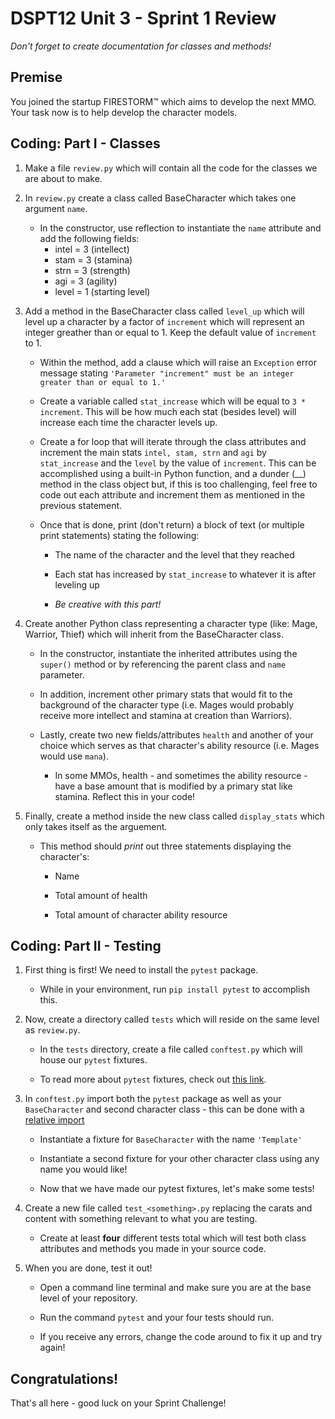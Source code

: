 # DSPT12 Unit 3 - Sprint 1 Review

_Don't forget to create documentation for classes and methods!_

## Premise

You joined the startup FIRESTORM&trade; which aims to develop the next MMO.  Your task now is to help develop the character models.

## Coding: Part I - Classes

1. Make a file `review.py` which will contain all the code for the classes we are about to make.

2. In `review.py` create a class called BaseCharacter which takes one argument `name`.

    - In the constructor, use reflection to instantiate the `name` attribute and add the following fields:
        - intel = 3 (intellect)
        - stam = 3 (stamina)
        - strn = 3 (strength)
        - agi = 3 (agility)
        - level = 1 (starting level)

3. Add a method in the BaseCharacter class called `level_up` which will level up a character by a factor of `increment` which will represent an integer greather than or equal to 1.  Keep the default value of `increment` to 1.

    - Within the method, add a clause which will raise an `Exception` error message stating `'Parameter "increment" must be an integer greater than or equal to 1.'`

    - Create a variable called `stat_increase` which will be equal to `3 * increment`.  This will be how much each stat (besides level) will increase each time the character levels up.

    - Create a for loop that will iterate through the class attributes and increment the main stats `intel, stam, strn` and `agi` by `stat_increase` and the `level` by the value of `increment`.  This can be accomplished using a built-in Python function, and a dunder (__) method in the class object but, if this is too challenging, feel free to code out each attribute and increment them as mentioned in the previous statement.

    - Once that is done, print (don't return) a block of text (or multiple print statements) stating the following:

        - The name of the character and the level that they reached

        - Each stat has increased by `stat_increase` to whatever it is after leveling up

        - *_Be creative with this part!_*

4. Create another Python class representing a character type (like: Mage, Warrior, Thief) which will inherit from the BaseCharacter class.

    - In the constructor, instantiate the inherited attributes using the `super()` method or by referencing the parent class and `name` parameter.

    - In addition, increment other primary stats that would fit to the background of the character type (i.e. Mages would probably receive more intellect and stamina at creation than Warriors).

    - Lastly, create two new fields/attributes `health` and another of your choice which serves as that character's ability resource (i.e. Mages would use `mana`).

        - In some MMOs, health - and sometimes the ability resource - have a base amount that is modified by a primary stat like stamina.  Reflect this in your code!

5. Finally, create a method inside the new class called `display_stats` which only takes itself as the arguement.

    - This method should _print_ out three statements displaying the character's:
        
        - Name
        
        - Total amount of health

        - Total amount of character ability resource

## Coding: Part II - Testing

1. First thing is first!  We need to install the `pytest` package.

   - While in your environment, run `pip install pytest` to accomplish this.

2. Now, create a directory called `tests` which will reside on the same level as `review.py`.

   - In the `tests` directory, create a file called `conftest.py` which will house our `pytest` fixtures.
   
   - To read more about `pytest` fixtures, check out [this link](https://docs.pytest.org/en/6.2.x/fixture.html#scope-sharing-fixtures-across-classes-modules-packages-or-session).
   
3. In `conftest.py` import both the `pytest` package as well as your `BaseCharacter` and second character class - this can be done with a [relative import](https://realpython.com/absolute-vs-relative-python-imports/)

   - Instantiate a fixture for `BaseCharacter` with the name `'Template'`
   
   - Instantiate a second fixture for your other character class using any name you would like!
   
   - Now that we have made our pytest fixtures, let's make some tests!
   
4. Create a new file called `test_<something>.py` replacing the carats and content with something relevant to what you are testing.

   - Create at least **four** different tests total which will test both class attributes and methods you made in your source code.
   
5. When you are done, test it out!

   - Open a command line terminal and make sure you are at the base level of your repository.
   
   - Run the command `pytest` and your four tests should run.
   
   - If you receive any errors, change the code around to fix it up and try again!
   
## Congratulations!

That's all here - good luck on your Sprint Challenge!